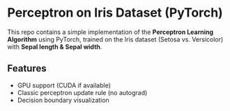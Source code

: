 # Perceptron on Iris Dataset (PyTorch)

This repo contains a simple implementation of the **Perceptron Learning Algorithm** using PyTorch,
trained on the Iris dataset (Setosa vs. Versicolor) with **Sepal length & Sepal width**.

## Features
- GPU support (CUDA if available)
- Classic perceptron update rule (no autograd)
- Decision boundary visualization
